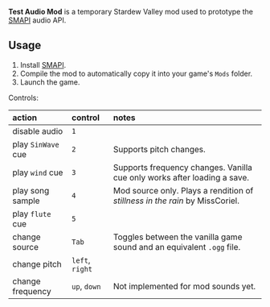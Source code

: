 **Test Audio Mod** is a temporary Stardew Valley mod used to prototype the [SMAPI](https://smapi.io/)
audio API.

## Usage
1. Install [SMAPI](https://smapi.io/).
2. Compile the mod to automatically copy it into your game's `Mods` folder.
3. Launch the game.

Controls:

action             | control         | notes
:----------------- | :-------------- | :----
disable audio      | `1`             |
play `SinWave` cue | `2`             | Supports pitch changes.
play `wind` cue    | `3`             | Supports frequency changes. Vanilla cue only works after loading a save.
play song sample   | `4`             | Mod source only. Plays a rendition of _stillness in the rain_ by MissCoriel.
play `flute` cue   | `5`             |
change source      | `Tab`           | Toggles between the vanilla game sound and an equivalent `.ogg` file.
change pitch       | `left`, `right` |
change frequency   | `up`, `down`    | Not implemented for mod sounds yet.
